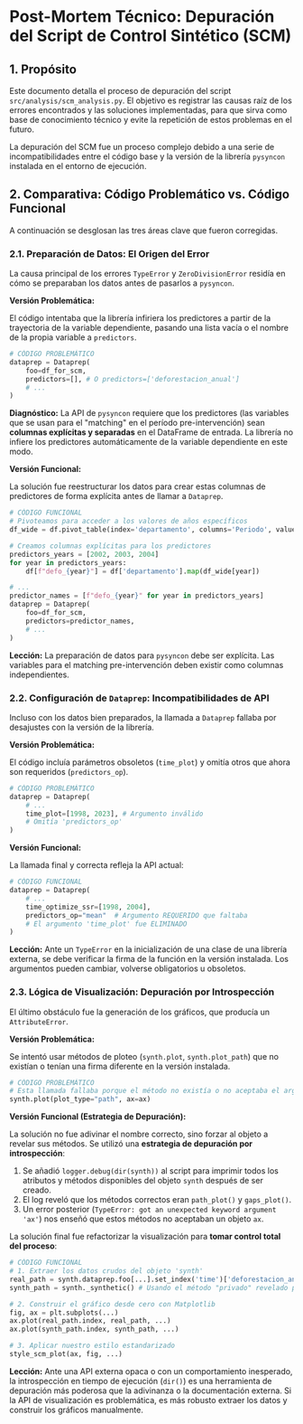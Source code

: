 # Post-Mortem Técnico: Depuración del Script de Control Sintético (SCM)

## 1. Propósito

Este documento detalla el proceso de depuración del script `src/analysis/scm_analysis.py`. El objetivo es registrar las causas raíz de los errores encontrados y las soluciones implementadas, para que sirva como base de conocimiento técnico y evite la repetición de estos problemas en el futuro.

La depuración del SCM fue un proceso complejo debido a una serie de incompatibilidades entre el código base y la versión de la librería `pysyncon` instalada en el entorno de ejecución.

## 2. Comparativa: Código Problemático vs. Código Funcional

A continuación se desglosan las tres áreas clave que fueron corregidas.

### 2.1. Preparación de Datos: El Origen del Error

La causa principal de los errores `TypeError` y `ZeroDivisionError` residía en cómo se preparaban los datos antes de pasarlos a `pysyncon`.

**Versión Problemática:**

El código intentaba que la librería infiriera los predictores a partir de la trayectoria de la variable dependiente, pasando una lista vacía o el nombre de la propia variable a `predictors`.

```python
# CÓDIGO PROBLEMÁTICO
dataprep = Dataprep(
    foo=df_for_scm,
    predictors=[], # O predictors=['deforestacion_anual']
    # ...
)
```

**Diagnóstico:** La API de `pysyncon` requiere que los predictores (las variables que se usan para el "matching" en el período pre-intervención) sean **columnas explícitas y separadas** en el DataFrame de entrada. La librería no infiere los predictores automáticamente de la variable dependiente en este modo.

**Versión Funcional:**

La solución fue reestructurar los datos para crear estas columnas de predictores de forma explícita antes de llamar a `Dataprep`.

```python
# CÓDIGO FUNCIONAL
# Pivoteamos para acceder a los valores de años específicos
df_wide = df.pivot_table(index='departamento', columns='Periodo', values='deforestacion_anual')

# Creamos columnas explícitas para los predictores
predictors_years = [2002, 2003, 2004]
for year in predictors_years:
    df[f"defo_{year}"] = df['departamento'].map(df_wide[year])

# ...
predictor_names = [f"defo_{year}" for year in predictors_years]
dataprep = Dataprep(
    foo=df_for_scm,
    predictors=predictor_names,
    # ...
)
```

**Lección:** La preparación de datos para `pysyncon` debe ser explícita. Las variables para el matching pre-intervención deben existir como columnas independientes.

### 2.2. Configuración de `Dataprep`: Incompatibilidades de API

Incluso con los datos bien preparados, la llamada a `Dataprep` fallaba por desajustes con la versión de la librería.

**Versión Problemática:**

El código incluía parámetros obsoletos (`time_plot`) y omitía otros que ahora son requeridos (`predictors_op`).

```python
# CÓDIGO PROBLEMÁTICO
dataprep = Dataprep(
    # ...
    time_plot=[1998, 2023], # Argumento inválido
    # Omitía 'predictors_op'
)
```

**Versión Funcional:**

La llamada final y correcta refleja la API actual:

```python
# CÓDIGO FUNCIONAL
dataprep = Dataprep(
    # ...
    time_optimize_ssr=[1998, 2004],
    predictors_op="mean"  # Argumento REQUERIDO que faltaba
    # El argumento 'time_plot' fue ELIMINADO
)
```

**Lección:** Ante un `TypeError` en la inicialización de una clase de una librería externa, se debe verificar la firma de la función en la versión instalada. Los argumentos pueden cambiar, volverse obligatorios u obsoletos.

### 2.3. Lógica de Visualización: Depuración por Introspección

El último obstáculo fue la generación de los gráficos, que producía un `AttributeError`.

**Versión Problemática:**

Se intentó usar métodos de ploteo (`synth.plot`, `synth.plot_path`) que no existían o tenían una firma diferente en la versión instalada.

```python
# CÓDIGO PROBLEMÁTICO
# Esta llamada fallaba porque el método no existía o no aceptaba el argumento 'ax'
synth.plot(plot_type="path", ax=ax)
```

**Versión Funcional (Estrategia de Depuración):**

La solución no fue adivinar el nombre correcto, sino forzar al objeto a revelar sus métodos. Se utilizó una **estrategia de depuración por introspección**:

1.  Se añadió `logger.debug(dir(synth))` al script para imprimir todos los atributos y métodos disponibles del objeto `synth` después de ser creado.
2.  El log reveló que los métodos correctos eran `path_plot()` y `gaps_plot()`.
3.  Un error posterior (`TypeError: got an unexpected keyword argument 'ax'`) nos enseñó que estos métodos no aceptaban un objeto `ax`.

La solución final fue refactorizar la visualización para **tomar control total del proceso**:

```python
# CÓDIGO FUNCIONAL
# 1. Extraer los datos crudos del objeto 'synth'
real_path = synth.dataprep.foo[...].set_index('time')['deforestacion_anual']
synth_path = synth._synthetic() # Usando el método "privado" revelado por dir()

# 2. Construir el gráfico desde cero con Matplotlib
fig, ax = plt.subplots(...)
ax.plot(real_path.index, real_path, ...)
ax.plot(synth_path.index, synth_path, ...)

# 3. Aplicar nuestro estilo estandarizado
style_scm_plot(ax, fig, ...)
```

**Lección:** Ante una API externa opaca o con un comportamiento inesperado, la introspección en tiempo de ejecución (`dir()`) es una herramienta de depuración más poderosa que la adivinanza o la documentación externa. Si la API de visualización es problemática, es más robusto extraer los datos y construir los gráficos manualmente.
